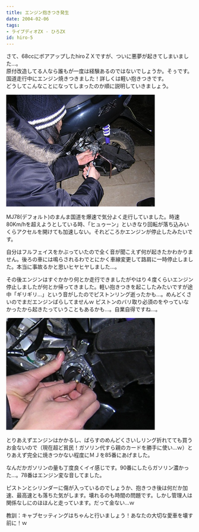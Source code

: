 ```yaml
---
title: エンジン抱きつき発生
date: 2004-02-06
tags:
- ライブディオZX - ひろZX
id: hiro-5
---
```



<p class="sentence spacing10">さて、68ccにボアアップしたhiroＺＸですが、ついに悪夢が起きてしまいました...。<br>
原付改造してる人なら誰もが一度は経験あるのではないでしょうか。そぅです。国道走行中にエンジン焼きつきました！詳しくは軽い抱きつきです。<br>
どうしてこんなことになってしまったのか順に説明していきましょう。 </p>
<div class="center spacing"><img class="img-fluid" src="/photo/diary/2004.02.06_zx2.jpg" alt=""></div>
<p class="sentence">MJ78(デフォルト)のまんま国道を爆速で気分よく走行していました。時速80Km/hを超えようとしている時、「ヒュゥーン」といきなり回転が落ち込みいくらアクセルを開けても加速しない。それどころかエンジンが停止したみたいです。</p>
<p class="sentence">自分はフルフェイスをかぶっていたので全く音が聞こえず何が起きたかわかりません。後ろの車には鳴らされるわでとにかく車線変更して路肩に一時停止しました。本当に事故るかと思いヒヤヒヤしました...。</p>
<p class="sentence spacing10">その後エンジンはすぐかかり何とか走行できましたがやはり４度くらいエンジン停止しましたが何とか帰ってきました。軽い抱きつきを起こしたみたいですが途中「ギリギリ...」という音がしたのでピストンリング逝ったかも...。めんどくさいのでまだエンジンばらしてませんｗ
ピストンのバリ取り必須のをやっていなかったから起きたっていうこともあるかも...。自業自得ですね...。</p>
<div class="center spacing"><img class="img-fluid" src="/photo/diary/2004.02.06_zx1.jpg" alt=""></div>
<p class="sentence">とりあえずエンジンはかかるし、ばらすのめんどくさいしリング折れてても買うお金ないので（現在超ど貧民！ガソリン代すら親のカードを勝手に使い...ｗ）とりあえず完全に焼きつかない程度にＭＪを85番にあげました。</p>
<p class="sentence">なんだかガソリンの量も丁度良くイイ感じです。90番にしたらガソリン濃かった...。78番はエンジン変な音してました。</p>
<p class="sentence">ピストンとシリンダーに傷が入っているのでしょうか、抱きつき後は何だか加速、最高速とも落ちた気がします。壊れるのも時間の問題です。しかし管理人は関係なしにのほほんと走っています。だって金ない...ｗ</p>
<p class="sentence">教訓：キャブセッティングはちゃんと行いましょう！あなたの大切な愛車を壊す前に！ｗ </p>
